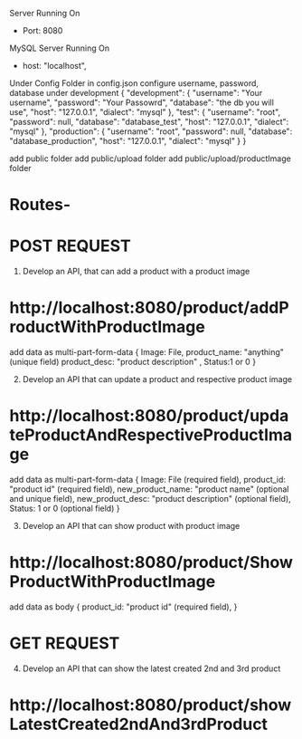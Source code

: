 Server Running On
*    Port: 8080

MySQL Server Running On
* host: "localhost",

Under Config Folder in config.json
configure username, password, database under development
{
	"development": {
		"username": "Your username",
		"password": "Your Passowrd",
		"database": "the db you will use",
		"host": "127.0.0.1",
		"dialect": "mysql"
	},
	"test": {
		"username": "root",
		"password": null,
		"database": "database_test",
		"host": "127.0.0.1",
		"dialect": "mysql"
	},
	"production": {
		"username": "root",
		"password": null,
		"database": "database_production",
		"host": "127.0.0.1",
		"dialect": "mysql"
	}
}

add public folder
add public/upload folder
add public/upload/productImage folder

# Routes-
# POST REQUEST
1. Develop an API, that can add a product with a product image
# http://localhost:8080/product/addProductWithProductImage
add data as multi-part-form-data
{
    Image: File,
    product_name: "anything" (unique field)
    product_desc: "product description" ,
    Status:1 or 0
}

2. Develop an API that can update a product and respective product image
# http://localhost:8080/product/updateProductAndRespectiveProductImage
add data as multi-part-form-data
{
    Image: File (required field),
            product_id: "product id" (required field),
        new_product_name: "product name" (optional and unique field),
        new_product_desc: "product description" (optional field),
        Status: 1 or 0 (optional field)
}

3. Develop an API that can show product with product image
# http://localhost:8080/product/ShowProductWithProductImage
add data as body
{
    product_id: "product id" (required field),
}

# GET REQUEST
4. Develop an API that can show the latest created 2nd and 3rd product
# http://localhost:8080/product/showLatestCreated2ndAnd3rdProduct


